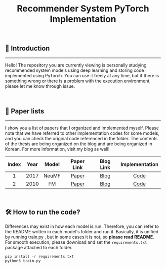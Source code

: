 <div align="center">
<h1> Recommender System PyTorch Implementation </h1>
</div>

<br/>

## 👋 Introduction
---

Hello! The repository you are currently viewing is personally studying recommended system models
using deep learning and storing code implemented using PyTorch. You can use it freely at any time,
but if there is something wrong or there is a problem with the execution environment, 
please let me know through issue.

<br/>

## 📑 Paper lists
---

I show you a list of papers that I organized and implemented myself.
Please note that we have referred to other implementation codes for some models,
and you can check the original code referenced in the folder.
The contents of the thesis are being organized on the blog and are being organized in Korean.
For more information, visit my blog as well!


|Index|Year|Model|Paper Link|                   Blog Link                    |             Implementation             |
|:---:|:---:|:---:|:---:|:----------------------------------------------:|:--------------------------------------:|
|1|2017|NeuMF|[Paper](https://dl.acm.org/doi/abs/10.1145/3038912.3052569?casa_token=0Mn-nBbA8DkAAAAA:1GLqj8Yb63TLSKBwCvl9NNzpQLOWO7mgBto24pPGMd9rlDU9Mic5fZm73VcxBZy6tCxzWN_odg)| [Blog](https://killerwhale0917.tistory.com/33) |            [Code](./NeuMF)             |
|2|2010|FM|[Paper](https://ieeexplore.ieee.org/abstract/document/5694074?casa_token=y8NcEPGtCNkAAAAA:TwepAyJVyImsVxxx6N-AmT-V5auhy9mdegF2bN9LkSiStis3k01Kc_EEdHPLvp8CTS1AA1nfEg)| [Blog](https://killerwhale0917.tistory.com/40) | [Code](./Factorization%20Machine%20(FM)) |


<br/>

## 🛠️ How to run the code?

Differences may exist in how each model is run.
Therefore, you can refer to the README written in each model's folder and run it.
Basically, it is unified by running train.py , but in some cases it is not, so **please read README**.
For smooth execution, please download and set the `requirements.txt` package attached to each folder.

```shell
pip install -r requirements.txt
python3 train.py
```
